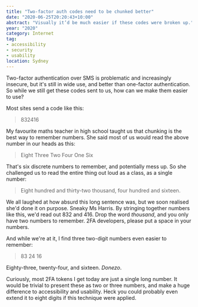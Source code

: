 ```yaml
---
title: "Two-factor auth codes need to be chunked better"
date: "2020-06-25T20:20:43+10:00"
abstract: "Visually it’d be much easier if these codes were broken up."
year: "2020"
category: Internet
tag:
- accessibility
- security
- usability
location: Sydney
---
```

Two-factor authentication over SMS is problematic and increasingly insecure, but it's still in wide use, and better than one-factor authentication. So while we still get these codes sent to us, how can we make them easier to use?

Most sites send a code like this:

> 832416

My favourite maths teacher in high school taught us that chunking is the best way to remember numbers. She said most of us would read the above number in our heads as this:

> Eight Three Two Four One Six

That's six discrete numbers to remember, and potentially mess up. So she challenged us to read the entire thing out loud as a class, as a single number:

> Eight hundred and thirty-two thousand, four hundred and sixteen.

We all laughed at how absurd this long sentence was, but we soon realised she'd done it on purpose. Sneaky Ms Harris. By stringing together numbers like this, we'd read out 832 and 416. Drop the word *thousand*, and you only have two numbers to remember. 2FA developers, please put a space in your numbers.

And while we're at it, I find three two-digit numbers even easier to remember:

> 83 24 16

Eighty-three, twenty-four, and sixteen. *Donezo*.

Curiously, most 2FA tokens I get today are just a single long number. It would be trivial to present these as two or three numbers, and make a huge difference to accessibility and usability. Heck you could probably even extend it to eight digits if this technique were applied.

